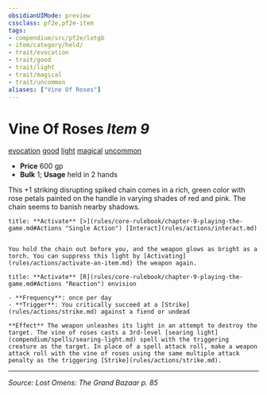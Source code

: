 ```yaml
---
obsidianUIMode: preview
cssclass: pf2e,pf2e-item
tags:
- compendium/src/pf2e/lotgb
- item/category/held/
- trait/evocation
- trait/good
- trait/light
- trait/magical
- trait/uncommon
aliases: ["Vine Of Roses"]
---
```

# Vine Of Roses *Item 9*  
[evocation](evocation.md "Evocation School Trait")  [good](good.md "Good Alignment Trait")  [light](Reference/Rules/Traits/light.md "Light Effect Trait")  [magical](magical.md "Magical Item Trait")  [uncommon](uncommon.md "Uncommon Rarity Trait")  

- **Price** 600 gp
- **Bulk** 1; **Usage** held in 2 hands

This +1 striking disrupting spiked chain comes in a rich, green color with rose petals painted on the handle in varying shades of red and pink. The chain seems to banish nearby shadows.

```ad-embed-ability
title: **Activate** [>](rules/core-rulebook/chapter-9-playing-the-game.md#Actions "Single Action") [Interact](rules/actions/interact.md)


You hold the chain out before you, and the weapon glows as bright as a torch. You can suppress this light by [Activating](rules/actions/activate-an-item.md) the weapon again.
```

```ad-embed-ability
title: **Activate** [R](rules/core-rulebook/chapter-9-playing-the-game.md#Actions "Reaction") envision

- **Frequency**: once per day
- **Trigger**: You critically succeed at a [Strike](rules/actions/strike.md) against a fiend or undead

**Effect** The weapon unleashes its light in an attempt to destroy the target. The vine of roses casts a 3rd-level [searing light](compendium/spells/searing-light.md) spell with the triggering creature as the target. In place of a spell attack roll, make a weapon attack roll with the vine of roses using the same multiple attack penalty as the triggering [Strike](rules/actions/strike.md).
```


---
*Source: Lost Omens: The Grand Bazaar p. 85*